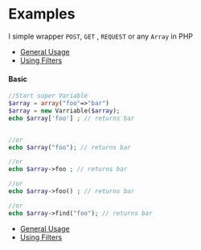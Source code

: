Examples
=============

I simple wrapper `POST`, `GET` , `REQUEST` or any `Array` in PHP

- [General Usage](USAGE_GENERAL.md)
- [Using Filters](USAGE_FILTER.md)
	
#### Basic
	
```PHP
//Start super Variable
$array = array("foo"=>"bar")
$array = new Varriable($array);
echo $array['foo'] ; // returns bar


//or
echo $array("foo"); // returns bar

//or
echo $array->foo ; // returns bar

//or
echo $array->foo() ; // returns bar

//or 
echo $array->find("foo"); // returns bar


````

- [General Usage](USAGE_GENERAL.md)
- [Using Filters](USAGE_FILTER.md)